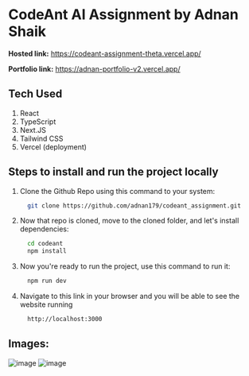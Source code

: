 # CodeAnt AI Assignment by Adnan Shaik

**Hosted link:** https://codeant-assignment-theta.vercel.app/

**Portfolio link:** https://adnan-portfolio-v2.vercel.app/

## Tech Used
1) React
2) TypeScript
3) Next.JS
4) Tailwind CSS
5) Vercel (deployment)

## Steps to install and run the project locally

1) Clone the Github Repo using this command to your system:
   ```bash
     git clone https://github.com/adnan179/codeant_assignment.git
2) Now that repo is cloned, move to the cloned folder, and let's install dependencies:
     ```bash
       cd codeant
       npm install
3) Now you're ready to run the project, use this command to run it:
     ```bash
       npm run dev
4) Navigate to this link in your browser and you will be able to see the website running
     ```bash
       http://localhost:3000

## Images:
![image](https://github.com/user-attachments/assets/56d9b77c-faff-47d3-9ef6-d468713469dc)
![image](https://github.com/user-attachments/assets/2964935d-57c3-4271-a18c-d76c2dbe0be1)

